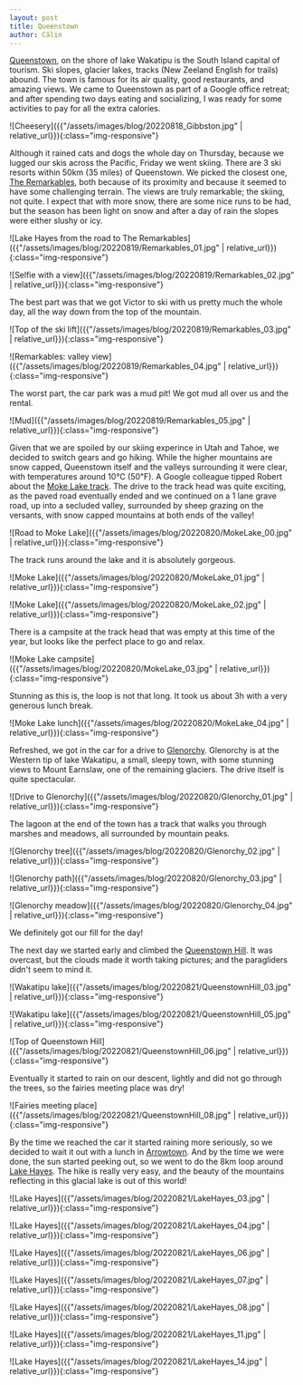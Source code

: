 ```yaml
---
layout: post
title: Queenstown
author: Călin
---
```


[Queenstown](https://www.queenstownnz.co.nz), on the shore of lake Wakatipu is the South Island capital of tourism. Ski slopes, glacier lakes, tracks (New Zeeland English for trails) abound. The town is famous for its air quality, good restaurants, and amazing views. We came to Queenstown as part of a Google office retreat; and after spending two days eating and socializing, I was ready for some activities to pay for all the extra calories.

![Cheesery]({{"/assets/images/blog/20220818_Gibbston.jpg" | relative_url}}){:class="img-responsive"}

Although it rained cats and dogs the whole day on Thursday, because we lugged our skis across the Pacific, Friday we went skiing. There are 3 ski resorts within 50km (35 miles) of Queenstown. We picked the closest one, [The Remarkables](https://www.theremarkables.co.nz), both because of its proximity and because it seemed to have some challenging terrain. The views are truly remarkable; the skiing, not quite. I expect that with more snow, there are some nice runs to be had, but the season has been light on snow and after a day of rain the slopes were either slushy or icy.

![Lake Hayes from the road to The Remarkables]({{"/assets/images/blog/20220819/Remarkables_01.jpg" | relative_url}}){:class="img-responsive"}

![Selfie with a view]({{"/assets/images/blog/20220819/Remarkables_02.jpg" | relative_url}}){:class="img-responsive"}

The best part was that we got Victor to ski with us pretty much the whole day, all the way down from the top of the mountain.

![Top of the ski lift]({{"/assets/images/blog/20220819/Remarkables_03.jpg" | relative_url}}){:class="img-responsive"}

![Remarkables: valley view]({{"/assets/images/blog/20220819/Remarkables_04.jpg" | relative_url}}){:class="img-responsive"}

The worst part, the car park was a mud pit! We got mud all over us and the rental.

![Mud]({{"/assets/images/blog/20220819/Remarkables_05.jpg" | relative_url}}){:class="img-responsive"}


Given that we are spoiled by our skiing experince in Utah and Tahoe, we decided to switch gears and go hiking. While the higher mountains are snow capped, Queenstown itself and the valleys surrounding it were clear, with temperatures around 10℃ (50℉). A Google colleague tipped Robert about the [Moke Lake track](https://www.doc.govt.nz/parks-and-recreation/places-to-go/otago/places/queenstown-area/things-to-do/moke-lake-loop-track/). The drive to the track head was quite exciting, as the paved road eventually ended and we continued on a 1 lane grave road, up into a secluded valley, surrounded by sheep grazing on the versants, with snow capped mountains at both ends of the valley!

![Road to Moke Lake]({{"/assets/images/blog/20220820/MokeLake_00.jpg" | relative_url}}){:class="img-responsive"}

The track runs around the lake and it is absolutely gorgeous.

![Moke Lake]({{"/assets/images/blog/20220820/MokeLake_01.jpg" | relative_url}}){:class="img-responsive"}

![Moke Lake]({{"/assets/images/blog/20220820/MokeLake_02.jpg" | relative_url}}){:class="img-responsive"}

There is a campsite at the track head that was empty at this time of the year, but looks like the perfect place to go and relax.

![Moke Lake campsite]({{"/assets/images/blog/20220820/MokeLake_03.jpg" | relative_url}}){:class="img-responsive"}

Stunning as this is, the loop is not that long. It took us about 3h with a very generous lunch break.

![Moke Lake lunch]({{"/assets/images/blog/20220820/MokeLake_04.jpg" | relative_url}}){:class="img-responsive"}

Refreshed, we got in the car for a drive to [Glenorchy](http://www.glenorchyinfocentre.co.nz/aboutgy.html). Glenorchy is at the Western tip of lake Wakatipu, a small, sleepy town, with some stunning views to Mount Earnslaw, one of the remaining glaciers. The drive itself is quite spectacular.

![Drive to Glenorchy]({{"/assets/images/blog/20220820/Glenorchy_01.jpg" | relative_url}}){:class="img-responsive"}

The lagoon at the end of the town has a track that walks you through marshes and meadows, all surrounded by mountain peaks.

![Glenorchy tree]({{"/assets/images/blog/20220820/Glenorchy_02.jpg" | relative_url}}){:class="img-responsive"}

![Glenorchy path]({{"/assets/images/blog/20220820/Glenorchy_03.jpg" | relative_url}}){:class="img-responsive"}

![Glenorchy meadow]({{"/assets/images/blog/20220820/Glenorchy_04.jpg" | relative_url}}){:class="img-responsive"}

We definitely got our fill for the day!

The next day we started early and climbed the [Queenstown Hill](https://www.queenstownnz.co.nz/listing/queenstown-hill-time-walk/2039/).  It was overcast, but the clouds made it worth taking pictures; and the paragliders didn't seem to mind it.

![Wakatipu lake]({{"/assets/images/blog/20220821/QueenstownHill_03.jpg" | relative_url}}){:class="img-responsive"}

![Wakatipu lake]({{"/assets/images/blog/20220821/QueenstownHill_05.jpg" | relative_url}}){:class="img-responsive"}

![Top of Queenstown Hill]({{"/assets/images/blog/20220821/QueenstownHill_06.jpg" | relative_url}}){:class="img-responsive"}

Eventually it started to rain on our descent, lightly and did not go through the trees, so the fairies meeting place was dry!

![Fairies meeting place]({{"/assets/images/blog/20220821/QueenstownHill_08.jpg" | relative_url}}){:class="img-responsive"}

 By the time we reached the car it started raining more seriously, so we decided to wait it out with a lunch in [Arrowtown](https://www.queenstownnz.co.nz/plan/surrounding-region/arrowtown/). And by the time we were done, the sun started peeking out, so we went to do the 8km loop around [Lake Hayes](https://www.doc.govt.nz/parks-and-recreation/places-to-go/otago/places/arrowtown-area/things-to-do/lake-hayes-walkway/). The hike is really very easy, and the beauty of the mountains reflecting in this glacial lake is out of this world!

![Lake Hayes]({{"/assets/images/blog/20220821/LakeHayes_03.jpg" | relative_url}}){:class="img-responsive"}

![Lake Hayes]({{"/assets/images/blog/20220821/LakeHayes_04.jpg" | relative_url}}){:class="img-responsive"}

![Lake Hayes]({{"/assets/images/blog/20220821/LakeHayes_06.jpg" | relative_url}}){:class="img-responsive"}

![Lake Hayes]({{"/assets/images/blog/20220821/LakeHayes_07.jpg" | relative_url}}){:class="img-responsive"}

![Lake Hayes]({{"/assets/images/blog/20220821/LakeHayes_08.jpg" | relative_url}}){:class="img-responsive"}

![Lake Hayes]({{"/assets/images/blog/20220821/LakeHayes_11.jpg" | relative_url}}){:class="img-responsive"}

![Lake Hayes]({{"/assets/images/blog/20220821/LakeHayes_14.jpg" | relative_url}}){:class="img-responsive"}

